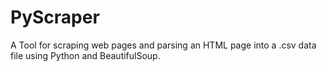 # PyScraper
A Tool for scraping web pages and parsing an HTML page into a .csv data file using Python and BeautifulSoup.
